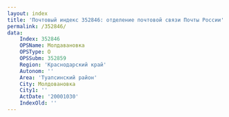 ```yaml
---
layout: index
title: 'Почтовый индекс 352846: отделение почтовой связи Почты России'
permalink: /352846/
data:
    Index: 352846
    OPSName: Молдавановка
    OPSType: О
    OPSSubm: 352859
    Region: 'Краснодарский край'
    Autonom: ''
    Area: 'Туапсинский район'
    City: Молдовановка
    City1: ''
    ActDate: '20001030'
    IndexOld: ''
---
```

